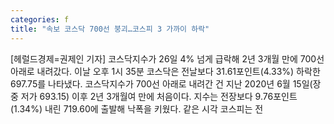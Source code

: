 ```yaml
---
categories: f
title: "속보 코스닥 700선 붕괴…코스피 3 가까이 하락"
---
```

[헤럴드경제=권제인 기자] 코스닥지수가 26일 4% 넘게 급락해 2년 3개월 만에 700선 아래로 내려갔다. 이날 오후 1시 35분 코스닥은 전날보다 31.61포인트(4.33%) 하락한 697.75를 나타냈다. 코스닥지수가 700선 아래로 내려간 건 지난 2020년 6월 15일(장중 저가 693.15) 이후 2년 3개월여 만에 처음이다. 지수는 전장보다 9.76포인트(1.34%) 내린 719.60에 출발해 낙폭을 키웠다. 같은 시각 코스피는 전